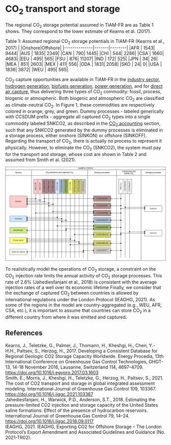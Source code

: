 # CO<sub>2</sub> transport and storage

The regional CO<sub>2</sub> storage potential assumed in TIAM-FR are as Table 1 shows. They correspond to the lower estimate of Kearns et al. (2017).

Table 1: Assumed regional CO<sub>2</sub> storage potentials in TIAM-FR (Kearns et al., 2017)
|              |Onshore|Offshore|
|--------------|-------|--------|
|AFR           |   1543|    9444|
|AUS           |   1835|    2349|
|CAN           |    790|    1445|
|CHI           |    544|    2286|
|CSA           |   1660|    4683|
|EEU           |    495|     565|
|FSU           |    876|   11207|
|IND           |    172|     525|
|JPN           |     34|      26|
|MEA           |    851|    2603|
|MEX           |    411|     556|
|ODA           |   1831|    2058|
|SKO           |     24|       0|
|USA           |   1836|    3872|
|WEU           |    495|     565|

CO<sub>2</sub> capture opportunities are available in TIAM-FR in the [industry sector](energy-sectors/industry/index.md), [hydrogen generation](energy-sectors/supply/hydrogen.md), [biofuels generation](energy-sectors/supply/biofuels.md), [power generation](energy-sectors/supply/power-sector.md), and for [direct air capture](/backstop/dac/index.md), thus delivering three types of CO<sub>2</sub> commodity: fossil, process, biogenic or atmospheric. Both biogenic and atmospheric CO<sub>2</sub> are classified as climate-neutral CO<sub>2</sub>. In Figure 1, these commodities are respectively colored in orange, grey, and green. Dummy processes - labeled generically with CCSDUM prefix - aggregate all captured CO<sub>2</sub> types into a single commodity labeled SNKCO2, as described in the [CO<sub>2</sub> accounting](CO2-accounting.md) section, such that any SNKCO2 generated by the dummy processes is eliminated in a storage process, either onshore  (SINKON) or offshore (SINKOFF). Regarding the transport of CO<sub>2</sub>, there is actually no process to represent it physically. However, to eliminate the CO<sub>2</sub> (SNKCO2), the system must pay for the transport and storage, whose cost are shown in Table 2 and assumed from Smith et al. (2021).    

![](SubRES_CO2TnS.png)

To realistically model the operations of CO<sub>2</sub> storage, a constraint on the CO<sub>2</sub> injection rate limits the annual activity of CO<sub>2</sub> storage processes. This rate of 2.6% (Jahediesfanjani et al., 2018) is consistent with the average injection rates of a well over its economic lifetime
Finally, we consider that the exchange of captured CO<sub>2</sub> between countries is allowed by international regulations under the London Protocol (IEAGHG, 2021). As some of the regions in the model are country-aggregated (e.g., WEU, AFR, CSA, etc.), it is important to assume that countries can store CO<sub>2</sub> in a different country from where it was emitted and captured.

## References

Kearns, J., Teletzke, G., Palmer, J., Thomann, H., Kheshgi, H., Chen, Y.-H.H., Paltsev, S., Herzog, H., 2017. Developing a Consistent Database for Regional Geologic CO2 Storage Capacity Worldwide. Energy Procedia, 13th International Conference on Greenhouse Gas Control Technologies, GHGT-13, 14-18 November 2016, Lausanne, Switzerland 114, 4697–4709. https://doi.org/10.1016/j.egypro.2017.03.1603  
Smith, E., Morris, J., Kheshgi, H., Teletzke, G., Herzog, H., Paltsev, S., 2021. The cost of CO2 transport and storage in global integrated assessment modeling. International Journal of Greenhouse Gas Control 109, 103367. https://doi.org/10.1016/j.ijggc.2021.103367  
Jahediesfanjani, H., Warwick, P.D., Anderson, S.T., 2018. Estimating the pressure-limited CO2 injection and storage capacity of the United States saline formations: Effect of the presence of hydrocarbon reservoirs. International Journal of Greenhouse Gas Control 79, 14–24. https://doi.org/10.1016/j.ijggc.2018.09.0117  
IEAGHG, 2021. IEAGHG, Exporting CO2 for Offshore Storage – The London Protocol’s Export Amendment and Associated Guidelines and Guidance (No. 2021-TR02).
